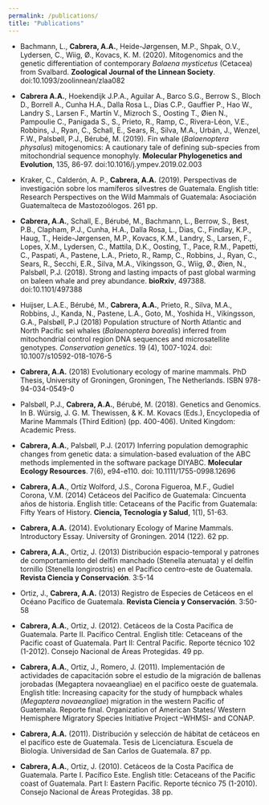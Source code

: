 ```yaml
---
permalink: /publications/
title: "Publications"
---
```



* Bachmann, L., **Cabrera, A.A.**, Heide-Jørgensen, M.P., Shpak, O.V., Lydersen, C., Wiig, Ø., Kovacs, K. M. (2020). Mitogenomics and the genetic differentiation of contemporary *Balaena mysticetus* (Cetacea) from Svalbard. **Zoological Journal of the Linnean Society**. doi:10.1093/zoolinnean/zlaa082

* **Cabrera A.A.**, Hoekendijk J.P.A., Aguilar A., Barco S.G., Berrow S., Bloch D., Borrell A., Cunha H.A., Dalla Rosa L., Dias C.P., Gauffier P., Hao W., Landry S., Larsen F., Martín V., Mizroch S., Oosting T., Øien N., Pampoulie C., Panigada S., S., Prieto, R., Ramp, C., Rivera-Léon, V.E., Robbins, J., Ryan, C., Schall, E., Sears, R., Silva, M.A., Urbán, J., Wenzel, F.W., Palsbøll, P.J., Bérubé, M. (2019). Fin whale (*Balaenoptera physalus*) mitogenomics: A cautionary tale of defining sub-species from mitochondrial sequence monophyly. **Molecular Phylogenetics and Evolution**, 135, 86-97. doi:10.1016/j.ympev.2019.02.003

* Kraker, C., Calderón, A. P., **Cabrera, A.A.** (2019). Perspectivas de investigación sobre los mamíferos silvestres de Guatemala. English title: Research Perspectives on the Wild Mammals of Guatemala: Asociación Guatemalteca de Mastozoólogos. 261 pp.

* **Cabrera, A.A.**, Schall, E., Bérubé, M., Bachmann, L., Berrow, S., Best, P.B., Clapham, P.J., Cunha, H.A., Dalla Rosa, L., Dias, C., Findlay, K.P., Haug, T., Heide-Jørgensen, M.P., Kovacs, K.M., Landry, S., Larsen, F., Lopes, X.M., Lydersen, C., Mattila, D.K., Oosting, T., Pace, R.M., Papetti, C., Paspati, A., Pastene, L.A., Prieto, R., Ramp, C., Robbins, J., Ryan, C., Sears, R., Secchi, E.R., Silva, M.A., Víkingsson, G., Wiig, Ø., Øien, N., Palsbøll, P.J. (2018). Strong and lasting impacts of past global warming on baleen whale and prey abundance. **bioRxiv**, 497388. doi:10.1101/497388 

* Huijser, L.A.E., Bérubé, M., **Cabrera, A.A.**, Prieto, R., Silva, M.A., Robbins, J., Kanda, N., Pastene, L.A., Goto, M., Yoshida H., Víkingsson, G.A., Palsbøll, P.J (2018) Population structure of North Atlantic and North Pacific sei whales (*Balaenoptera borealis*) inferred from mitochondrial control region DNA sequences and microsatellite genotypes. *Conservation genetics*. 19 (4), 1007-1024. doi:  10.1007/s10592-018-1076-5

* **Cabrera, A.A.** (2018) Evolutionary ecology of marine mammals. PhD Thesis, University of Groningen, Groningen, The Netherlands. ISBN 978-94-034-0549-0

* Palsbøll, P.J., **Cabrera, A.A.**, Bérubé, M. (2018). Genetics and Genomics. In B. Würsig, J. G. M. Thewissen, & K. M. Kovacs (Eds.), Encyclopedia of Marine Mammals (Third Edition) (pp. 400-406). United Kingdom: Academic Press.


* **Cabrera, A.A.**, Palsbøll, P.J.  (2017) Inferring population demographic changes from genetic data: a simulation-based evaluation of the ABC methods implemented in the software package DIYABC. **Molecular Ecology Resources**. 7(6), e94-e110. doi: 10.1111/1755-0998.12696

* **Cabrera, A.A.**, Ortíz Wolford, J.S., Corona Figueroa, M.F., Gudiel Corona, V.M. (2014) Cetáceos del Pacífico de Guatemala: Cincuenta años de historia. English title: Cetaceans of the Pacific from Guatemala: Fifty Years of History. **Ciencia, Tecnología y Salud**, 1(1), 51-63.

* **Cabrera, A.A.** (2014). Evolutionary Ecology of Marine Mammals. Introductory Essay. University of Groningen. 2014 (122). 62 pp.

* **Cabrera, A.A.**, Ortiz, J. (2013) Distribución espacio-temporal y patrones de comportamiento del delfín manchado (Stenella atenuata) y el delfín tornillo (Stenella longirostris) en el Pacífico centro-este de Guatemala. **Revista Ciencia y Conservación**. 3:5-14

* Ortiz, J., **Cabrera, A.A.** (2013) Registro de Especies de Cetáceos en el Océano Pacífico de Guatemala. **Revista Ciencia y Conservación**. 3:50-58

* **Cabrera, A.A.**, Ortiz, J. (2012). Cetáceos de la Costa Pacífica de Guatemala. Parte II. Pacífico Central. English title: Cetaceans of the Pacific coast of Guatemala. Part II: Central Pacific. Reporte técnico 102 (1-2012). Consejo Nacional de Áreas Protegidas. 49 pp.  

* **Cabrera, A.A.**, Ortiz, J., Romero, J. (2011). Implementación de actividades de capacitación sobre el estudio de la migración de ballenas jorobadas (Megaptera novaeangliae) en el pacifico oeste de guatemala. English title:  Increasing capacity for the study of humpback whales (*Megaptera novaeangliae*) migration in the western Pacific of Guatemala. Reporte final. Organization of American States/ Western Hemisphere Migratory Species Initiative Project –WHMSI- and CONAP.

* **Cabrera, A.A.** (2011). Distribución y selección de hábitat de cetáceos en el pacífico este de Guatemala. Tesis de Licenciatura. Escuela de Biología. Universidad de San Carlos de Guatemala. 87 pp.

* **Cabrera, A.A.**, Ortiz, J. (2010). Cetáceos de la Costa Pacífica de Guatemala. Parte I. Pacífico Este. English title: Cetaceans of the Pacific coast of Guatemala. Part I: Eastern Pacific. Reporte técnico 75 (1-2010). Consejo Nacional de Áreas Protegidas. 38 pp.  
